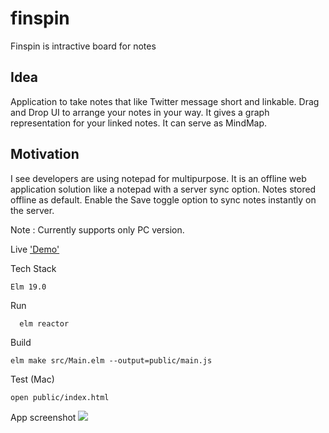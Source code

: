 # finspin
Finspin is intractive board for notes

## Idea

Application to take notes that like Twitter message short and linkable. Drag and Drop UI to arrange your notes in your way. It gives a graph representation for your linked notes. It can serve as MindMap.

## Motivation  
I see developers are using notepad for multipurpose. It is an offline web application solution like a notepad with a server sync option. Notes stored offline as default. Enable the Save toggle option to sync notes instantly on the server. 

Note : Currently supports only PC version. 

Live ['Demo'](https://ranraj.github.io/finspin/index.html)

Tech Stack  
```
Elm 19.0
```

Run
```
  elm reactor
```  
Build
```
elm make src/Main.elm --output=public/main.js
```

Test (Mac) 
```
open public/index.html
```
App screenshot
![](https://ranraj.github.io/finspin/Screenshot.png)
